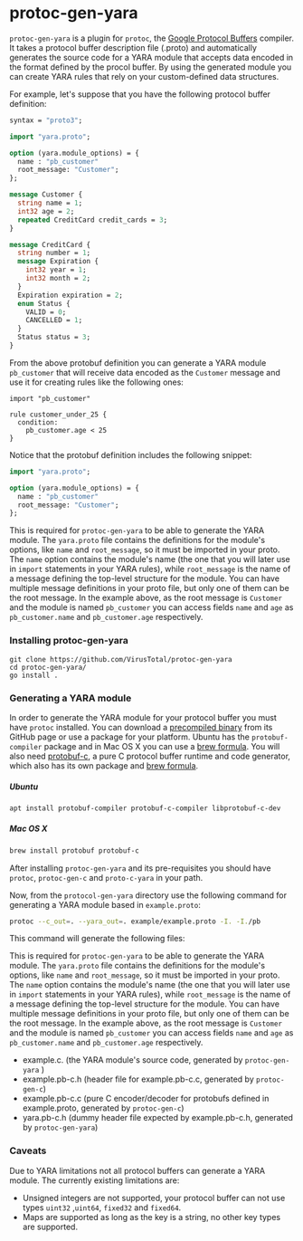 
protoc-gen-yara
===============

`protoc-gen-yara` is a plugin for `protoc`, the [Google Protocol Buffers](https://developers.google.com/protocol-buffers) compiler. It takes a protocol buffer description file (.proto) and automatically generates the source code for a YARA module that accepts data encoded in the format defined by the procol buffer. By using the generated module you can create YARA rules that rely on your custom-defined data structures.

For example, let's suppose that you have the following protocol buffer definition:

```protobuf
syntax = "proto3";

import "yara.proto";

option (yara.module_options) = {
  name : "pb_customer"
  root_message: "Customer";
};

message Customer {
  string name = 1;
  int32 age = 2;
  repeated CreditCard credit_cards = 3;
}

message CreditCard {
  string number = 1;
  message Expiration {
    int32 year = 1;
    int32 month = 2;
  }
  Expiration expiration = 2;
  enum Status {
    VALID = 0;
    CANCELLED = 1;
  }
  Status status = 3;
}
```


From the above protobuf definition you can generate a YARA module `pb_customer` that will receive data encoded as the `Customer` message and use it for creating rules like the following ones:

```
import "pb_customer"

rule customer_under_25 {
  condition:
    pb_customer.age < 25
}
```


Notice that the protobuf definition includes the following snippet:

```protobuf
import "yara.proto";

option (yara.module_options) = {
  name : "pb_customer"
  root_message: "Customer";
};
```


This is required for `protoc-gen-yara` to be able to generate the YARA module. The `yara.proto` file contains the definitions for the module's options, like `name` and `root_message`, so it must be imported in your proto. The `name` option contains the module's name (the one that you will later use in `import` statements in your YARA rules), while `root_message` is the name of a message defining the top-level structure for the module. You can have multiple message definitions in your proto file, but only one of them can be the root message. In the example above, as the root message is `Customer` and the module is named `pb_customer` you can access fields `name` and `age` as `pb_customer.name` and `pb_customer.age` respectively.


### Installing protoc-gen-yara

```shell
git clone https://github.com/VirusTotal/protoc-gen-yara
cd protoc-gen-yara/
go install .
```


### Generating a YARA module

In order to generate the YARA module for your protocol buffer you must have `protoc` installed. You can download a [precompiled binary](https://github.com/protocolbuffers/protobuf/releases) from its GitHub page or use a package for your platform. Ubuntu has the `protobuf-compiler` package and in Mac OS X you can use a [brew formula](https://formulae.brew.sh/formula/protobuf). You will also need [protobuf-c](https://github.com/protobuf-c/protobuf-c), a pure C protocol buffer runtime and code generator, which also has its own package and [brew formula](https://formulae.brew.sh/formula/protobuf-c).

##### Ubuntu

```bash
apt install protobuf-compiler protobuf-c-compiler libprotobuf-c-dev
```

##### Mac OS X

```bash
brew install protobuf protobuf-c
```

After installing `protoc-gen-yara` and its pre-requisites you should have `protoc`, `protoc-gen-c` and `proto-c-yara` in your path.

Now, from the `protocol-gen-yara` directory use the following command for generating a YARA module based in `example.proto`:


```bash
protoc --c_out=. --yara_out=. example/example.proto -I. -I./pb
```

This command will generate the following files:


This is required for `protoc-gen-yara` to be able to generate the YARA module. The `yara.proto` file contains the definitions for the module's options, like `name` and `root_message`, so it must be imported in your proto. The `name` option contains the module's name (the one that you will later use in `import` statements in your YARA rules), while `root_message` is the name of a message defining the top-level structure for the module. You can have multiple message definitions in your proto file, but only one of them can be the root message. In the example above, as the root message is `Customer` and the module is named `pb_customer` you can access fields `name` and `age` as `pb_customer.name` and `pb_customer.age` respectively.

- example.c. (the YARA module's source code, generated by `protoc-gen-yara` )
- example.pb-c.h (header file for example.pb-c.c, generated by `protoc-gen-c`)
- example.pb-c.c (pure C encoder/decoder for protobufs defined in example.proto, generated by `protoc-gen-c`)
- yara.pb-c.h (dummy header file expected by example.pb-c.h, generated by `protoc-gen-yara`)

### Caveats

Due to YARA limitations not all protocol buffers can generate a YARA module. The currently existing limitations are:

- Unsigned integers are not supported, your protocol buffer can not use types `uint32` ,`uint64`, `fixed32` and `fixed64`.
- Maps are supported as long as the key is a string, no other key types are supported.

